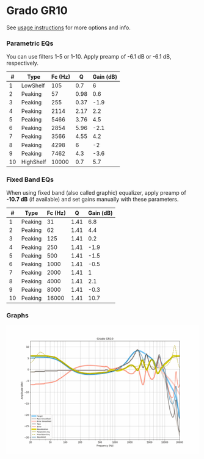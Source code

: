 # Grado GR10
See [usage instructions](https://github.com/jaakkopasanen/AutoEq#usage) for more options and info.

### Parametric EQs
You can use filters 1-5 or 1-10. Apply preamp of -6.1 dB or -6.1 dB, respectively.

|   # | Type      |   Fc (Hz) |    Q |   Gain (dB) |
|-----|-----------|-----------|------|-------------|
|   1 | LowShelf  |       105 | 0.7  |         6   |
|   2 | Peaking   |        57 | 0.98 |         0.6 |
|   3 | Peaking   |       255 | 0.37 |        -1.9 |
|   4 | Peaking   |      2114 | 2.17 |         2.2 |
|   5 | Peaking   |      5466 | 3.76 |         4.5 |
|   6 | Peaking   |      2854 | 5.96 |        -2.1 |
|   7 | Peaking   |      3566 | 4.55 |         4.2 |
|   8 | Peaking   |      4298 | 6    |        -2   |
|   9 | Peaking   |      7462 | 4.3  |        -3.6 |
|  10 | HighShelf |     10000 | 0.7  |         5.7 |

### Fixed Band EQs
When using fixed band (also called graphic) equalizer, apply preamp of **-10.7 dB** (if available) and set gains manually with these parameters.

|   # | Type    |   Fc (Hz) |    Q |   Gain (dB) |
|-----|---------|-----------|------|-------------|
|   1 | Peaking |        31 | 1.41 |         6.8 |
|   2 | Peaking |        62 | 1.41 |         4.4 |
|   3 | Peaking |       125 | 1.41 |         0.2 |
|   4 | Peaking |       250 | 1.41 |        -1.9 |
|   5 | Peaking |       500 | 1.41 |        -1.5 |
|   6 | Peaking |      1000 | 1.41 |        -0.5 |
|   7 | Peaking |      2000 | 1.41 |         1   |
|   8 | Peaking |      4000 | 1.41 |         2.1 |
|   9 | Peaking |      8000 | 1.41 |        -0.3 |
|  10 | Peaking |     16000 | 1.41 |        10.7 |

### Graphs
![](./Grado%20GR10.png)
